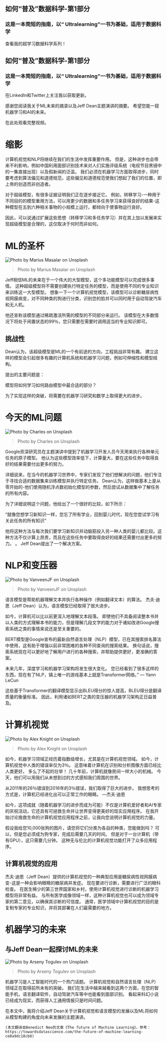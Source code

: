## 如何“普及”数据科学-第1部分
### 这是一本简短的指南，以“ Ultralearning”一书为基础，适用于数据科学

查看我的超学习数据科学系列！
## 如何“普及”数据科学-第1部分
### 这是一本简短的指南，以“ Ultralearning”一书为基础，适用于数据科学

在LinkedIn和Twitter上关注我以获取更新。

感谢您阅读我关于ML未来的摘录以及Jeff Dean主题演讲的摘要。 希望您能一窥机器学习和AI的未来。

在此处观看完整视频。
# 缩影

计算机视觉和NLP将继续在我们的生活中发挥重要作用。 但是，这种进步也会带来不利影响，例如中国利用面部识别技术来对人们实施评级系统（电视节目黑镜中的一集直接出现）以及假新闻的泛滥。 我们必须在机器学习方面取得进步，同时要考虑到算法偏见和道德规范，这些偏见和道德规范使我们想起了我们的位置，即上帝的创造而非创造者。

对于超级模型，有很多证据证明我们正在逐步接近它。 例如，转移学习-一种用于不同目的的模型重用方法，可以用更少的数据和多任务学习来获得良好的结果-这种模型在五到六种相关事物的小规模上运行，都倾向于使事物运行良好。

因此，可以说通过扩展这些思想（转移学习和多任务学习）并在其上加以发展来实现超级模型是合理的，这仅取决于何时而非如何。
# ML的圣杯
![Photo by Marius Masalar on Unsplash](0*tc2tyMldY23OZOhL)
> Photo by Marius Masalar on Unsplash


Jeff相信ML的未来在于一个伟大的大型模型，这个多功能模型可以完成很多事情。 这种超级模型将不需要创建执行特定任务的模型，而是使用不同的专业知识来训练这一大型模型。 想象一下一个计算机视觉模型，该模型可以诊断糖尿病性视网膜病变，对不同种类的狗进行分类，识别您的脸并可以同时用于自动驾驶汽车和无人机。

他还宣称该模型通过稀疏激活所需的模型的不同部分来运行。 该模型在大多数情况下将处于闲置状态的99％，您只需要在需要时调用适当的专业知识即可。
## 挑战性

Dean认为，该超级模型是ML的一个有前途的方向，工程挑战非常有趣。 建立这样的模型会引起很多有趣的计算机系统和机器学习问题，例如可伸缩性和模型结构。

提出的主要问题是：

模型将如何学习如何路由模型中最合适的部分？

为了实现这样的突破，将需要在机器学习研究和数学上取得更大的进步。
# 今天的ML问题
![Photo by Charles on Unsplash](0*iRyBgRykEopEWdnG)
> Photo by Charles on Unsplash


Google资深研究员在主题演讲中提到了机器学习开发人员今天用来执行各种单元任务的原子模型。 他认为这些模型效率低下，计算量大，要在这些任务中取得良好的结果需要付出更多的努力。

详细说来，在当今的机器学习世界中，专家们发现了他们想解决的问题，他们专注于寻找合适的数据集来训练模型并执行特定任务。 Dean认为，这样做基本上是从零开始的-他们使用随机浮点数初始化模型的参数，然后尝试从数据集中了解任务的所有内容。

为了详细说明这个问题，他给出了一个很好的比较，如下所示：

“就像您想学习新知识一样，您忘了所有学业，回到婴儿时代，现在您尝试学习有关此任务的所有知识”

他将这种方法与每次我们要学习新知识并动脑筋投入另一种人类的婴儿都比较。这种方法不仅计算上昂贵，而且在这些任务中要取得良好的结果还需要付出更多的努力。 。 Jeff Dean提出了一个解决方案。
# NLP和变压器
![Photo by VanveenJF on Unsplash](0*927AYdLW8EKFD8GE)
> Photo by VanveenJF on Unsplash


语言模型是帮助机器理解文本并执行各种操作（例如翻译文本）的算法。 杰夫·迪恩（Jeff Dean）认为，语言模型已经取得了很大进步。

如今，计算机可以比以前更深入地理解文本段落。 即使他们不具备阅读整本书并以人类的方式理解本书的能力，但是理解几段文字的能力对于诸如改进Google搜索系统之类的事情来说还是至关重要的。

BERT模型是Google宣布的最新自然语言处理（NLP）模型，已在其搜索排名算法中使用，这有助于增强以前非常困难的各种不同查询的搜索结果。 换句话说，搜索系统现在可以更好地了解用户进行的各种搜索，并帮助提供更好，更准确的答案。

未来几年，深度学习和机器学习架构将发生很大变化。 您已经看到了很多这样的东西，现在有了NLP，镇上唯一的游戏基本上就是Transformer网络。” — Yann LeCun

这些基于Transformer的翻译模型显示出BLEU得分的惊人提高，BLEU得分是翻译质量的衡量标准。 因此，利用诸如BERT之类的变压器的机器学习架构正日益普及。
# 计算机视觉
![Photo by Alex Knight on Unsplash](0*Xs1I5nsKVclVi5gv)
> Photo by Alex Knight on Unsplash


如今，机器学习领域正经历着指数级增长，尤其是在计算机视觉领域。 如今，计算机视觉中人类的错误率仅为3％。 这意味着计算机在识别和分析图像方面已经比人类更好。 多么了不起的壮举！ 几十年前，计算机就像房间一样大小的机械。 今天，他们可以用我们从未想到过的方式感知我们周围的世界。

从2011年的26％错误到2016年的3％错误，我们取得了巨大的进步。 我想思考的方式是，计算机已经进化出可以正常工作的眼睛。 —杰夫·迪恩

如今，这项成就（随着机器学习的进步而成为可能）不仅是计算机爱好者和AI专家的庆祝活动，它还具有可拯救生命并让世界变得更美好的现实应用程序。 在我开始讨论挽救生命的计算机视觉应用程序之前，让我向您说明计算机视觉的力量。

假设我给您10,000张狗的图片，请您将它们分类为各自的种类，您能做到吗？ 可以，但是您必须成为狗专家，完成后需要几天的时间。 但是对于一台计算机（带有GPU），这只需要几分钟。 这种无与伦比的计算机视觉功能打开了众多应用程序。
## 计算机视觉的应用

杰夫·迪恩（Jeff Dean）提供的计算机视觉的一种典型应用是糖尿病性视网膜病变-这是一种会影响眼睛的糖尿病并发症。 现在要进行诊断，需要进行广泛的眼科检查。 在医生稀少的第三世界国家和乡村，使用计算机视觉进行诊断的机器学习模型将非常有益。 与所有医学成像领域一样，这种计算机视觉也可以成为领域专家的第二意见，以确保其诊断的可信度。 通常，医学领域中计算机视觉的目的是复制专家的专业知识，并将其部署在人们最需要的地方。
# 机器学习的未来
## 与Jeff Dean一起探讨ML的未来
![Photo by Arseny Togulev on Unsplash](0*lTOorr9m1CT413t5)
> Photo by Arseny Togulev on Unsplash


机器学习是人工智能时代的一个热门话题。 计算机视觉和自然语言处理（NLP）领域正在取得前所未有的突破。 我们在生活中越来越看到这两个方面，在您的智能手机，语言翻译软件，自动驾驶汽车等中也能看到面部识别。 看起来科幻小说已经成为现实，而获得人工通用情报只是时间问题。

在本文中，我将介绍Jeff Dean关于计算机视觉和语言模型的发展以及ML将如何从模型构建的角度向未来发展的主题演讲。
```
(本文翻译自Benedict Neo的文章《The future of Machine Learning》，参考：https://towardsdatascience.com/the-future-of-machine-learning-ce0a9dc18cb8)
```
